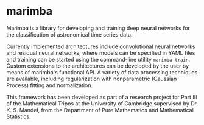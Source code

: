 # marimba

Marimba is a library for developing and training deep neural networks for the classification of astronomical time series data. 

Currently implemented architectures include convolutional neural networks and residual neural networks, where models can be specified in YAML files and training can be started using the command-line utility `marimba train`. Custom extensions to the architectures can be developed by the user by means of marimba's functional API. A variety of data processing techniques are available, including regularization with nonparametric (Gaussian Process) fitting and normalization.

This framework has been developed as part of a research project for Part III of the Mathematical Tripos at the University of Cambridge supervised by Dr. K. S. Mandel, from the Department of Pure Mathematics and Mathematical Statistics.
